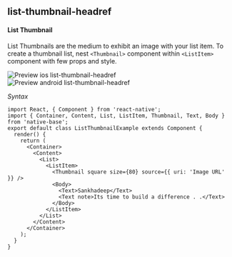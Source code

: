 ## list-thumbnail-headref
#### List Thumbnail

List Thumbnails are the medium to exhibit an image with your list item. To create a thumbnail list, nest <code>&lt;Thumbnail></code> component within <code>&lt;ListItem></code> component with few props and style.

![Preview ios list-thumbnail-headref](https://raw.githubusercontent.com/GeekyAnts/NativeBase-KitchenSink/0.5.13/Screenshots/iOS/list-thumbnail.png)
![Preview android list-thumbnail-headref](https://github.com/GeekyAnts/NativeBase-KitchenSink/raw/master/screenshots/android/avatarList.png)


*Syntax*

<pre class="line-numbers"><code class="language-jsx">import React, { Component } from 'react-native';
import { Container, Content, List, ListItem, Thumbnail, Text, Body } from 'native-base';
export default class ListThumbnailExample extends Component {
  render() {
    return (
      &lt;Container>
        &lt;Content>
          &lt;List>
            &lt;ListItem>
              &lt;Thumbnail square size={80} source={&#123; uri: 'Image URL' }} />
              &lt;Body>
                &lt;Text>Sankhadeep&lt;/Text>
                &lt;Text note>Its time to build a difference . .&lt;/Text>
              &lt;/Body>
            &lt;/ListItem>
          &lt;/List>
        &lt;/Content>
      &lt;/Container>
    );
  }
}
</code></pre><br />
